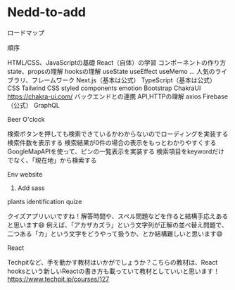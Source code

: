 # Nedd-to-add

ロードマップ

順序

HTML/CSS、JavaScriptの基礎
React（自体）の学習
コンポーネントの作り方
state、propsの理解
hooksの理解
useState
useEffect
useMemo
...
人気のライブラリ、フレームワーク
Next.js（基本は公式）
TypeScript（基本は公式）
CSS
Tailwind CSS
styled components
emotion
Bootstrap
ChakraUI https://chakra-ui.com/
バックエンドとの連携
API,HTTPの理解
axios
Firebase（公式）
GraphQL


Beer O'clock

検索ボタンを押しても検索できているかわからないのでローディングを実装する
検索件数を表示する
検索結果が0件の場合の表示をもっとわかりやすくする
GoogleMapAPIを使って、ピンの一覧表示を実装する
検索項目をkeywordだけでなく、「現在地」から検索する




Env website

1. Add sass






plants identification quize

クイズアプリいいですね！解答時間や、スペル問題などを作ると結構手応えあると思います😄
例えば、「アカザカズラ」という文字列が正解の並べ替え問題で、二つある「カ」という文字をどうやって扱うか、とか結構難しいと思います😄





React

Techpitなど、手を動かす教材はいかがでしょうか？こちらの教材は、React hooksという新しいReactの書き方も載っていて教材としていいと思います！
https://www.techpit.jp/courses/127





